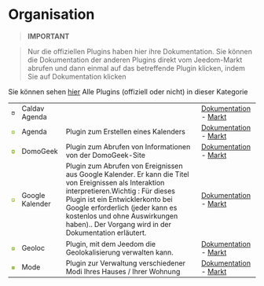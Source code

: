 
# Organisation


>**IMPORTANT**

>Nur die offiziellen Plugins haben hier ihre Dokumentation. Sie können die Dokumentation der anderen Plugins direkt vom Jeedom-Markt abrufen und dann einmal auf das betreffende Plugin klicken, indem Sie auf Dokumentation klicken


Sie können sehen [hier](https://market.jeedom.com/index.php?v=d&p=market&type=plugin&categorie=organization) Alle Plugins (offiziell oder nicht) in dieser Kategorie

| | | | |
|--- | --- | --- | ---|
|<img src="caldav/caldav_icon.png" class="pluginLogo" width="100" />|Caldav Agenda||[Dokumentation](caldav/index.md) - [Markt](https://market.jeedom.com/index.php?v=d&p=market_display&id=1149)|
|<img src="calendar/calendar_icon.png" class="pluginLogo" width="100" />|Agenda|Plugin zum Erstellen eines Kalenders|[Dokumentation](calendar/index.md) - [Markt](https://market.jeedom.com/index.php?v=d&p=market_display&id=57)|
|<img src="domogeek/domogeek_icon.png" class="pluginLogo" width="100" />|DomoGeek|Plugin zum Abrufen von Informationen von der DomoGeek-Site|[Dokumentation](domogeek/index.md) - [Markt](https://market.jeedom.com/index.php?v=d&p=market_display&id=250)|
|<img src="gCalendar/gCalendar_icon.png" class="pluginLogo" width="100" />|Google Kalender|Plugin zum Abrufen von Ereignissen aus Google Kalender. Er kann die Titel von Ereignissen als Interaktion interpretieren.Wichtig : Für dieses Plugin ist ein Entwicklerkonto bei Google erforderlich (jeder kann es kostenlos und ohne Auswirkungen haben).. Der Vorgang wird in der Dokumentation erläutert. |[Dokumentation](gCalendar/index.md) - [Markt](https://market.jeedom.com/index.php?v=d&p=market_display&id=3318)|
|<img src="geoloc/geoloc_icon.png" class="pluginLogo" width="100" />|Geoloc|Plugin, mit dem Jeedom die Geolokalisierung verwalten kann.|[Dokumentation](geoloc/index.md) - [Markt](https://market.jeedom.com/index.php?v=d&p=market_display&id=12)|
|<img src="mode/mode_icon.png" class="pluginLogo" width="100" />|Mode|Plugin zur Verwaltung verschiedener Modi Ihres Hauses / Ihrer Wohnung|[Dokumentation](mode/index.md) - [Markt](https://market.jeedom.com/index.php?v=d&p=market_display&id=1929)|
